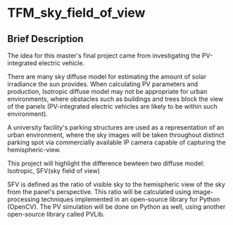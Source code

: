 # TFM_sky_field_of_view

## Brief Description

The idea for this master's final project came from investigating the PV-integrated electric vehicle.

There are many sky diffuse model for estimating the amount of solar irradiance the sun provides.
When calculating PV parameters and production, Isotropic diffuse model may not be appropriate for urban environments, where obstacles such as buildings and trees block the view of the panels (PV-integrated electric vehicles are likely to be within such environment).

A university facility's parking structures are used as a representation of an urban environment, where the sky images will be taken throughout distinct parking spot via commercially available IP camera capable of capturing the hemispheric-view.

This project will highlight the difference bewteen two diffuse model: Isotropic, SFV(sky field of view)

SFV is defined as the ratio of visible sky to the hemispheric view of the sky from the panel's perspective.
This ratio will be calculated using image-processing techniques implemented in an open-source library for Python (OpenCV).
The PV simulation will be done on Python as well, using another open-source library called PVLib.
